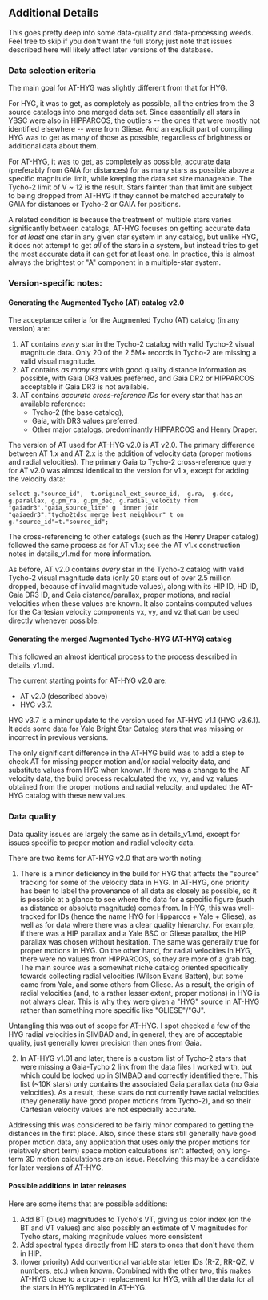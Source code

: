 ## Additional Details

This goes pretty deep into some data-quality and data-processing weeds. Feel free to skip if you don't want the full story; just note that issues described here will likely affect later versions of the database.

### Data selection criteria

The main goal for AT-HYG was slightly different from that for HYG.

For HYG, it was to get, as completely as possible, all the entries from the 3 source catalogs into one merged data set. Since essentially all stars in YBSC were also in HIPPARCOS, the outliers -- the ones that were mostly not identified elsewhere -- were from Gliese. And an explicit part of compiling HYG was to get as many of those as possible, regardless of brightness or additional data about them.

For AT-HYG, it was to get, as completely as possible, accurate data (preferably from GAIA for distances) for as many stars as possible above a specific magnitude limit, while keeping the data set size manageable. The Tycho-2 limit of V ~ 12 is the result. Stars fainter than that limit are subject to being dropped from AT-HYG if they cannot be matched accurately to GAIA for distances or Tycho-2 or GAIA for positions. 

A related condition is because the treatment of multiple stars varies significantly between catalogs, AT-HYG focuses on getting accurate data for _at least_ one star in any given star system in any catalog, but unlike HYG, it does not attempt to get _all_ of the stars in a system, but instead tries to get the most accurate data it can get for at least one. In practice, this is almost always the brightest or "A" component in a multiple-star system.

### Version-specific notes:

#### Generating the Augmented Tycho (AT) catalog v2.0

The acceptance criteria for the Augmented Tycho (AT) catalog (in any version) are:

1. AT contains _every_ star in the Tycho-2 catalog with valid Tycho-2 visual magnitude data. Only 20 of the 2.5M+ records in Tycho-2 are missing a valid visual magnitude.
2. AT contains _as many stars_ with good quality distance information as possible, with Gaia DR3 values preferred, and Gaia DR2 or HIPPARCOS acceptable if Gaia DR3 is not available.
3. AT contains _accurate cross-reference IDs_ for every star that has an available reference: 
    * Tycho-2 (the base catalog), 
    * Gaia, with DR3 values preferred.
    * Other major catalogs, predominantly HIPPARCOS and Henry Draper.

The version of AT used for AT-HYG v2.0 is AT v2.0. The primary difference between AT 1.x and AT 2.x is the addition of velocity data (proper motions and radial velocities). The primary Gaia to Tycho-2 cross-reference query for AT v2.0 was almost identical to the version for v1.x, except for adding the velocity data:

`select g."source_id", 
    t.original_ext_source_id, 
    g.ra, 
    g.dec, 
    g.parallax,
    g.pm_ra,
    g.pm_dec,
    g.radial_velocity
from "gaiadr3"."gaia_source_lite" g 
inner join "gaiaedr3"."tycho2tdsc_merge_best_neighbour" t on g."source_id"=t."source_id";
`

The cross-referencing to other catalogs (such as the Henry Draper catalog) followed the same process as for AT v1.x; see the AT v1.x construction notes in details_v1.md for more information.

As before, AT v2.0 contains _every_ star in the Tycho-2 catalog with valid Tycho-2 visual magnitude data (only 20 stars out of over 2.5 million dropped, because of invalid magnitude values), along with its HIP ID, HD ID, Gaia DR3 ID, and Gaia distance/parallax, proper motions, and radial velocities when these values are known. It also contains computed values for the Cartesian velocity components vx, vy, and vz that can be used directly whenever possible.

#### Generating the merged Augmented Tycho-HYG (AT-HYG) catalog

This followed an almost identical process to the process described in details_v1.md.

The current starting points for AT-HYG v2.0 are:

* AT v2.0 (described above)
* HYG v3.7.

HYG v3.7 is a minor update to the version used for AT-HYG v1.1 (HYG v3.6.1). It adds some data for Yale Bright Star Catalog stars that was missing or incorrect in previous versions.

The only significant difference in the AT-HYG build was to add a step to check AT for missing proper motion and/or radial velocity data, and substitute values from HYG when known. If there was a change to the AT velocity data, the build process recalculated the vx, vy, and vz values obtained from the proper motions and radial velocity, and updated the AT-HYG catalog with these new values.

### Data quality

Data quality issues are largely the same as in details_v1.md, except for issues specific to proper motion and radial velocity data.

There are two items for AT-HYG v2.0 that are worth noting:

1. There is a minor deficiency in the build for HYG that affects the "source" tracking for some of the velocity data in HYG. In AT-HYG, one priority has been to label the provenance of all data as closely as possible, so it is possible at a glance to see where the data for a specific figure (such as distance or absolute magnitude) comes from. In HYG, this was well-tracked for IDs (hence the name HYG for Hipparcos + Yale + Gliese), as well as for data where there was a clear quality hierarchy. For example, if there was a HIP parallax and a Yale BSC or Gliese parallax, the HIP parallax was chosen without hesitation. The same was generally true for proper motions in HYG. On the other hand, for radial velocities in HYG, there were no values from HIPPARCOS, so they are more of a grab bag. The main source was a somewhat niche catalog oriented specifically towards collecting radial velocities (Wilson Evans Batten), but some came from Yale, and some others from Gliese. As a result, the origin of radial velocities (and, to a rather lesser extent, proper motions) in HYG is not always clear. This is why they were given a "HYG" source in AT-HYG rather than something more specific like "GLIESE"/"GJ". 

Untangling this was out of scope for AT-HYG. I spot checked a few of the HYG radial velocities in SIMBAD and, in general, they are of acceptable quality, just generally lower precision than ones from Gaia.

2. In AT-HYG v1.01 and later, there is a custom list of Tycho-2 stars that were missing a Gaia-Tycho 2 link from the data files I worked with, but which could be looked up in SIMBAD and correctly identified there. This list (~10K stars) only contains the associated Gaia parallax data (no Gaia velocities). As a result, these stars do not currently have radial velocities (they generally have good proper motions from Tycho-2), and so their Cartesian velocity values are not especially accurate. 

Addressing this was considered to be fairly minor compared to getting the distances in the first place. Also, since these stars still generally have good proper motion data, any application that uses only the proper motions for (relatively short term) space motion calculations isn't affected; only long-term 3D motion calculations are an issue. Resolving this may be a candidate for later versions of AT-HYG. 

#### Possible additions in later releases

Here are some items that are possible additions:

1. Add BT (blue) magnitudes to Tycho's VT, giving us color index (on the BT and VT values) and also possibly an estimate of V magnitudes for Tycho stars, making magnitude values more consistent
2. Add spectral types directly from HD stars to ones that don't have them in HIP.
3. (lower priority) Add conventional variable star letter IDs (R-Z, RR-QZ, V numbers, etc.) when known. Combined with the other two, this makes AT-HYG close to a drop-in replacement for HYG, with all the data for all the stars in HYG replicated in AT-HYG.

